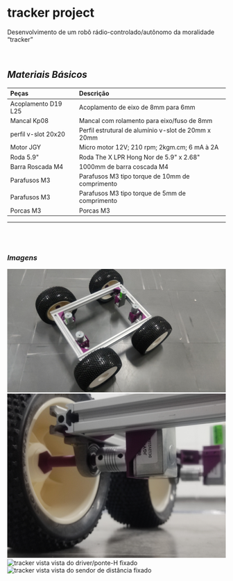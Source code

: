 # tracker project
Desenvolvimento de um robô rádio-controlado/autônomo da moralidade “tracker”


<br>

## *Materiais Básicos*

Peças		         	| Descrição
:---------------------- | :-------------------------------------
Acoplamento D19 L25     | Acoplamento de eixo de 8mm para 6mm
Mancal Kp08             | Mancal com rolamento para eixo/fuso de 8mm
perfil v-slot 20x20     | Perfil estrutural de alumínio v-slot de 20mm x 20mm
Motor JGY               | Micro motor 12V; 210 rpm; 2kgm.cm; 6 mA à 2A
Roda  5.9"              | Roda  The X LPR Hong Nor de 5.9" x 2.68"
Barra Roscada M4        | 1000mm de barra coscada M4
Parafusos M3            | Parafusos M3 tipo torque de 10mm de comprimento 
Parafusos M3            | Parafusos M3 tipo torque de 5mm de comprimento
Porcas M3               | Porcas M3

<hr><br><br>

### *Imagens*

![tracker vista superior](./img/IMG-20220526-WA0026.jpeg)
![tracker vista da roda e acoplamento](./img/IMG_20220526_191718.jpg)
![tracker vista vista do driver/ponte-H fixado](IMG_20220529_171038.jpg)
![tracker vista vista do sendor de distância fixado](IMG_20220529_171410.jpg)
